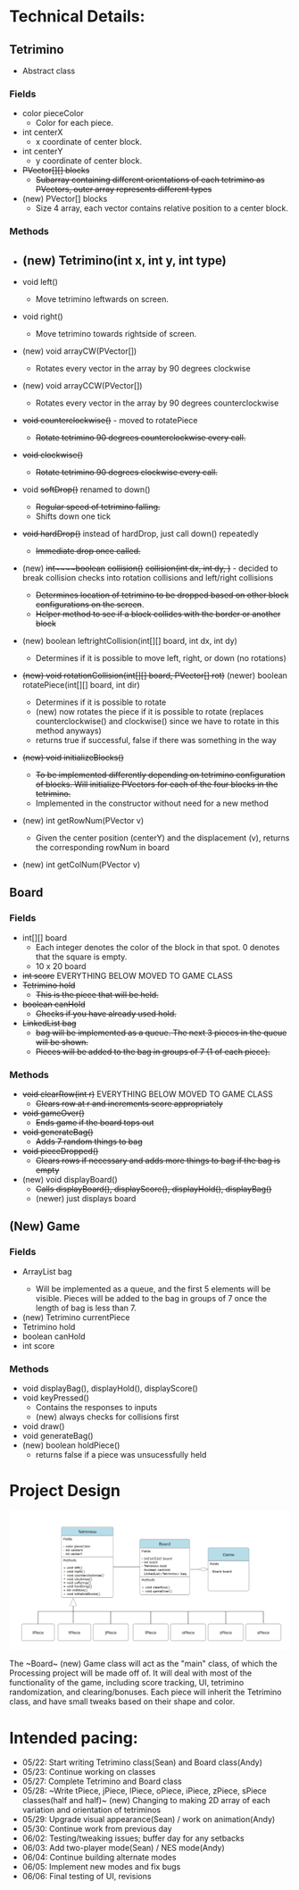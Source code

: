 
# Technical Details:

## Tetrimino
- Abstract class
### Fields
- color pieceColor
  - Color for each piece.
- int centerX
  - x coordinate of center block.
- int centerY
  - y coordinate of center block.
- ~~PVector[][] blocks~~
  - ~~Subarray containing different orientations of each tetrimino as PVectors, outer array represents different types~~
- (new) PVector[] blocks
  - Size 4 array, each vector contains relative position to a center block.

### Methods
- (new) Tetrimino(int x, int y, int type)
  - 
- void left()
  - Move tetrimino leftwards on screen.
- void right()
  - Move tetrimino towards rightside of screen.
- (new) void arrayCW(PVector[]) 
  - Rotates every vector in the array by 90 degrees clockwise
- (new) void arrayCCW(PVector[])
  - Rotates every vector in the array by 90 degrees counterclockwise
- ~~void counterclockwise()~~ - moved to rotatePiece
  - ~~Rotate tetrimino 90 degrees counterclockwise every call.~~
- ~~void clockwise()~~
  - ~~Rotate tetrimino 90 degrees clockwise every call.~~
- void ~~softDrop()~~ renamed to down()
  - ~~Regular speed of tetrimino falling.~~
  - Shifts down one tick
- ~~void hardDrop()~~ instead of hardDrop, just call down() repeatedly
  - ~~Immediate drop once called.~~
- (new) ~~int~~~~boolean~~ ~~collision()~~ ~~collision(int dx, int dy, )~~ - decided to break collision checks into rotation collisions and left/right collisions
  - ~~Determines location of tetrimino to be dropped based on other block configurations on the screen~~.
  - ~~Helper method to see if a block collides with the border or another block~~
- (new) boolean leftrightCollision(int[][] board, int dx, int dy) 
  - Determines if it is possible to move left, right, or down (no rotations)
- ~~(new) void rotationCollision(int[][] board, PVector[] rot)~~ (newer) boolean rotatePiece(int[][] board, int dir)
  - Determines if it is possible to rotate
  - (new) now rotates the piece if it is possible to rotate (replaces counterclockwise() and clockwise() since we have to rotate in this method anyways)
  - returns true if successful, false if there was something in the way

- ~~(new) void initializeBlocks()~~
  - ~~To be implemented differently depending on tetrimino configuration of blocks. Will initialize PVectors for each of the four blocks in the tetrimino.~~
  - Implemented in the constructor without need for a new method
- (new) int getRowNum(PVector v) 
  - Given the center position (centerY) and the displacement (v), returns the corresponding rowNum in board
- (new) int getColNum(PVector v)

## Board
### Fields
- int[][] board
    - Each integer denotes the color of the block in that spot. 0 denotes that the square is empty.
    - 10 x 20 board
- ~~int score~~ EVERYTHING BELOW MOVED TO GAME CLASS
- ~~Tetrimino hold~~
    - ~~This is the piece that will be held.~~
- ~~boolean canHold~~
    - ~~Checks if you have already used hold.~~
- ~~LinkedList<Tetrimino> bag~~
    - ~~bag will be implemented as a queue. The next 3 pieces in the queue will be shown.~~
    - ~~Pieces will be added to the bag in groups of 7 (1 of each piece).~~
### Methods
- ~~void clearRow(int r)~~ EVERYTHING BELOW MOVED TO GAME CLASS
    - ~~Clears row at r and increments score appropriately~~
- ~~void gameOver()~~
    - ~~Ends game if the board tops out~~
- ~~void generateBag()~~
    - ~~Adds 7 random things to bag~~
- ~~void pieceDropped()~~
    - ~~Clears rows if necessary and adds more things to bag if the bag is empty~~
- (new) void displayBoard()
    - ~~Calls displayBoard(), displayScore(), displayHold(), displayBag()~~
    - (newer) just displays board

## (New) Game 
### Fields
- ArrayList<Tetrimino> bag
    - Will be implemented as a queue, and the first 5 elements will be visible. Pieces will be added to the bag in groups of 7 once the length of bag is less than 7.
- (new) Tetrimino currentPiece
- Tetrimino hold
- boolean canHold
- int score

### Methods
- void displayBag(), displayHold(), displayScore()
- void keyPressed()
    - Contains the responses to inputs
    - (new) always checks for collisions first
- void draw()
- void generateBag()
- (new) boolean holdPiece()
    - returns false if a piece was unsucessfully held

# Project Design

![UMLDiagram](UMLdiagram.png)

The ~Board~ (new) Game class will act as the "main" class, of which the Processing project will be made off of. It will deal with most of the functionality of the game, including score tracking, UI, tetrimino randomization, and clearing/bonuses. Each piece will inherit the Tetrimino class, and have small tweaks based on their shape and color.

# Intended pacing:

- 05/22: Start writing Tetrimino class(Sean) and Board class(Andy)
- 05/23: Continue working on classes
- 05/27: Complete Tetrimino and Board class
- 05/28: ~Write tPiece, jPiece, lPiece, oPiece, iPiece, zPiece, sPiece classes(half and half)~
         (new) Changing to making 2D array of each variation and orientation of tetriminos
- 05/29: Upgrade visual appearance(Sean) / work on animation(Andy)
- 05/30: Continue work from previous day
- 06/02: Testing/tweaking issues; buffer day for any setbacks
- 06/03: Add two-player mode(Sean) / NES mode(Andy)
- 06/04: Continue building alternate modes
- 06/05: Implement new modes and fix bugs
- 06/06: Final testing of UI, revisions
